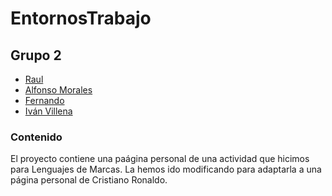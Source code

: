 # EntornosTrabajo
## Grupo 2
- [Raul](https://github.com/Kor0o3)
- [Alfonso Morales](https://github.com/offnox2010)
- [Fernando](https://github.com/Fernando30CM)
- [Iván Villena](https://github.com/IvanitoVS)

### Contenido
El proyecto contiene una paágina personal de una actividad que hicimos para Lenguajes de Marcas.
La hemos ido modificando para adaptarla a una página personal de Cristiano Ronaldo.

